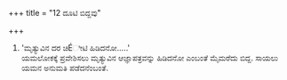 +++
title = "12 ದೂಟಿ ಬಿದ್ದವು"

+++
1) 'ಮೃತ್ಯುವಿನ ದರ ಚಿÉೀಟಿ ಹಿಡಿದನೋ…..'   
ಯಮಲೋಕಕ್ಕೆ ಪ್ರವೇಶಿಸಲು ಮೃತ್ಯುವಿನ ಆಜ್ಞಾಪತ್ರವನ್ನು ಹಿಡಿದನೋ ಎಂಬಂತೆ ಮೈಮರೆದು ಬಿದ್ದ. ಸಾಯಲು ಯಮನ ಅನುಮತಿ ಪಡೆದನೆಂಬಂತೆ.